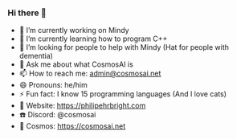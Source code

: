 ### Hi there 👋

- 🔭 I’m currently working on Mindy
- 🌱 I’m currently learning how to program C++
- 🤔 I’m looking for people to help with Mindy (Hat for people with dementia)
- 💬 Ask me about what CosmosAI is
- 📫 How to reach me: admin@cosmosai.net
- 😄 Pronouns: he/him
- ⚡ Fun fact: I know 15 programming languages (And I love cats)
- 📖 Website: https://philipehrbright.com
- ☎️ Discord: @cosmosai
- 🧠 Cosmos: https://cosmosai.net
